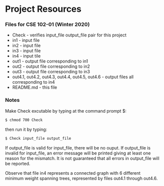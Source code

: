 # Project Resources


### Files for CSE 102-01 (Winter 2020)
- Check - verifies input_file output_file pair for this project
- in1 - input file
- in2 - input file
- in3 - input file
- in4 - input tile
- out1 - output file corresponding to in1
- out2 - output file corresponding to in2
- out3 - output file corresponding to in3
- out4.1, out4.2, out4.3, out4.4, out4.5, out4.6 - output files all corresponding to in4
- README.md - this file


### Notes
Make Check excutable by typing at the command prompt $: 

```sh
$ chmod 700 Check
```
then run it by typing:

```sh
$ Check input_file output_file
```

If output_file is valid for input_file, there will be no ouput. If output_file is invalid for input_file, an error message will be printed giving at least one reason for the mismatch. It is not guaranteed that all errors in output_file will be reported.

Observe that file in4 represents a connected graph with 6 different minimum weight spanning trees, represented by files out4.1 through out4.6. 
